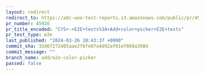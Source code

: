 ```yaml
---
layout: redirect
redirect_to: https://a8c-woo-test-reports.s3.amazonaws.com/public/pr/45926/e2e/index.html
pr_number: 45926
pr_title_encoded: "CYS+-+E2E+tests%3A+Add+color+picker+E2E+tests"
pr_test_type: e2e
last_published: "2024-03-26 10:43:37 +0000"
commit_sha: 32d67272405aae2f6fe07a4d92af01ef869a3984
commit_message: ""
branch_name: add/e2e-color-picker
passed: false
---
```

